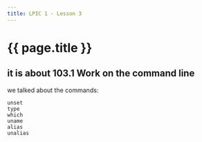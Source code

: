 ```yaml
---
title: LPIC 1 - Lesson 3
---
```


# {{ page.title }}

## it is about 103.1 Work on the command line

we talked about the commands:

```
unset
type
which
uname
alias
unalias
```